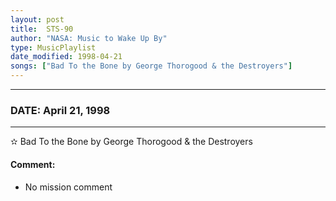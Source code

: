 ```yaml
---
layout: post
title:  STS-90
author: "NASA: Music to Wake Up By"
type: MusicPlaylist
date_modified: 1998-04-21
songs: ["Bad To the Bone by George Thorogood & the Destroyers"]
---
```


----
### DATE: April 21, 1998
----
✫ Bad To the Bone by George Thorogood & the Destroyers

#### Comment:
* No mission comment



<br/>
<center>
	<a target="_blank"
	   href="https://twitter.com/intent/tweet?hashtags=Space,NASA,Playlist,NASAWakeupCalls,SpaceProgram&text={{ page.author}}, '{{ page.songs.first }}' {{ page.title }}, {{ page.date | date: '%B %d, %Y' }}. {{ site.url }}{{ page.url }}&via=nasawakeupcalls"><i class="fab fa-twitter" alt="Tweet this page" style="font-size: 1.3em;"></i></a>
	&nbsp; 	<i class="fas fa-user-astronaut" style="font-size: 1.5em;"></i> &nbsp;
    <a type="amzn" search="'Bad To the Bone by George Thorogood & the Destroyers'" category="popular music">
    <i class="fab fa-amazon" style="font-size: 1.3em;"></i></a>
</center>
